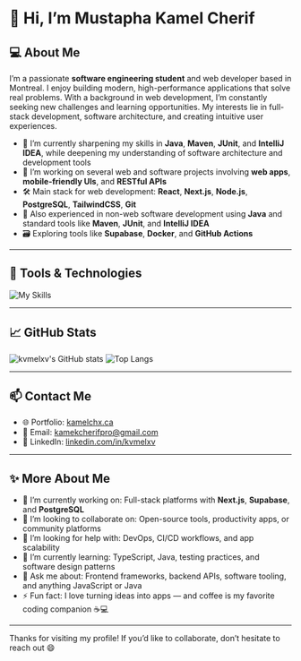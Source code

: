 # 👋 Hi, I’m Mustapha Kamel Cherif

## 💻 About Me

I’m a passionate **software engineering student** and web developer based in Montreal. I enjoy building modern, high-performance applications that solve real problems. With a background in web development, I’m constantly seeking new challenges and learning opportunities. My interests lie in full-stack development, software architecture, and creating intuitive user experiences.

- 🌱 I’m currently sharpening my skills in **Java**, **Maven**, **JUnit**, and **IntelliJ IDEA**, while deepening my understanding of software architecture and development tools
- 🚀 I’m working on several web and software projects involving **web apps**, **mobile-friendly UIs**, and **RESTful APIs**
- 🛠️ Main stack for web development: **React**, **Next.js**, **Node.js**, **PostgreSQL**, **TailwindCSS**, **Git**
- 🧰 Also experienced in non-web software development using **Java** and standard tools like **Maven**, **JUnit**, and **IntelliJ IDEA**
- 🗃️ Exploring tools like **Supabase**, **Docker**, and **GitHub Actions**

---

## 🧰 Tools & Technologies


![My Skills](https://skillicons.dev/icons?i=js,ts,react,nextjs,nodejs,php,python,postgres,docker,java,maven,git,github,linux)

---

## 📈 GitHub Stats

![kvmelxv's GitHub stats](https://github-readme-stats.vercel.app/api?username=kvmelxv&show_icons=true&theme=github_dark)
![Top Langs](https://github-readme-stats.vercel.app/api/top-langs/?username=kvmelxv&layout=compact&theme=github_dark)

---

## 📫 Contact Me

- 🌐 Portfolio: [kamelchx.ca](https://kamelchx.ca)
- 📧 Email: kamekcherifpro@gmail.com
- 💼 LinkedIn: [linkedin.com/in/kvmelxv](www.linkedin.com/in/musmustapha-kamel-chérif)

---

## ✨ More About Me

- 🔭 I’m currently working on: Full-stack platforms with **Next.js**, **Supabase**, and **PostgreSQL**
- 👯 I’m looking to collaborate on: Open-source tools, productivity apps, or community platforms
- 🤝 I’m looking for help with: DevOps, CI/CD workflows, and app scalability
- 🌱 I’m currently learning: TypeScript, Java, testing practices, and software design patterns
- 💬 Ask me about: Frontend frameworks, backend APIs, software tooling, and anything JavaScript or Java
- ⚡ Fun fact: I love turning ideas into apps — and coffee is my favorite coding companion ☕💻

---

Thanks for visiting my profile! If you’d like to collaborate, don’t hesitate to reach out 😄
